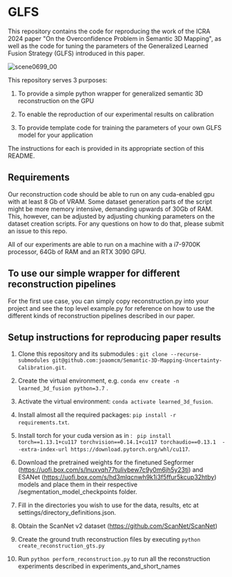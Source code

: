 # GLFS
This repository contains the code for reproducing the work of the ICRA 2024 paper "On the Overconfidence Problem in Semantic 3D Mapping", as well as the code for tuning the parameters of the Generalized Learned Fusion Strategy (GLFS) introduced in this paper.


![scene0699_00](https://github.com/joaomcm/Semantic-3D-Mapping-Uncertainty-Calibration/assets/27590978/17eadbbc-0915-493e-ba56-92144e73442e)

This repository serves 3 purposes: 

1) To provide a simple python wrapper for generalized semantic 3D reconstruction on the GPU

2) To enable the reproduction of our experimental results on calibration

3) To provide template code for training the parameters of your own GLFS model for your application

The instructions for each is provided in its appropriate section of this README.

## Requirements

Our reconstruction code should be able to run on any cuda-enabled gpu with at least 8 Gb of VRAM. Some dataset generation parts of the script might be more memory intensive, demanding upwards of 30Gb of RAM. This, however, can be adjusted by adjusting chunking parameters on the dataset creation scripts. For any questions on how to do that, please submit an issue to this repo. 

All of our experiments are able to run on a machine with a i7-9700K processor, 64Gb of RAM and an RTX 3090 GPU. 

## To use our simple wrapper for different reconstruction pipelines

For the first use case, you can simply copy reconstruction.py into your project and see the top level example.py for reference on how to use the different kinds of reconstruction pipelines described in our paper.

## Setup instructions for reproducing paper results

1) Clone this repository and its submodules : ``` git clone --recurse-submodules git@github.com:joaomcm/Semantic-3D-Mapping-Uncertainty-Calibration.git ```.

2) Create the virtual environment, e.g. ``` conda env create -n learned_3d_fusion python=3.7 ``` .

3) Activate the virtual environment: ``` conda activate learned_3d_fusion ```.

4) Install almost all the required packages: ``` pip install -r requirements.txt ```.

5) Install torch for your cuda version as in : ```  pip install torch==1.13.1+cu117 torchvision==0.14.1+cu117 torchaudio==0.13.1  --extra-index-url https://download.pytorch.org/whl/cu117 ```.

6) Download the pretrained weights for the finetuned Segformer (https://uofi.box.com/s/lnuxvqh77tulivbew7c9y0m6jh5y23ti) and ESANet (https://uofi.box.com/s/hd3mlqcnwh9k1i3f5ffur5kcup32htby) models and place them in their respective /segmentation_model_checkpoints folder.

7) Fill in the directories you wish to use for the data, results, etc at settings/directory_definitions.json.

8) Obtain the ScanNet v2 dataset (https://github.com/ScanNet/ScanNet)

9) Create the ground truth reconstruction files by executing ```python create_reconstruction_gts.py```

10) Run ```python perform_reconstruction.py``` to run all the reconstruction experiments described in experiments_and_short_names
